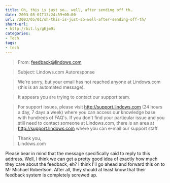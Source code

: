```yaml
---
title: Oh, this is just so…. well, after sending off th…
date: 2003-05-01T13:24:59+00:00
url: /2003/05/01/oh-this-is-just-so-well-after-sending-off-th/
short-url:
- http://bit.ly/gEjm9i
categories:
- Tech
tags:
- tech
---
```

> From: feedback@lindows.com

> Subject: Lindows.com Autoresponse

> We're sorry, but your email has not reached anyone at Lindows.com (this is an automated message).

> It appears you are trying to contact our support team.

> For support issues, please visit http://support.lindows.com (24 hours a day, 7 days a week) where you can access our knowledge base with hundreds of FAQ's. If you don't find your particular issue and you still need to contact someone at Lindows.com, there is an area at http://support.lindows.com where you can e-mail our support staff.

> Thank you,<br /> Lindows.com

Please bear in mind that the message specifically said to reply to this address. Well, I think we can get a pretty good idea of exactly how much they care about the feedback, eh? I think I'll go ahead and forward this on to Mr Michael Robertson. After all, they should at least know that their feedback system is completely screwed up.